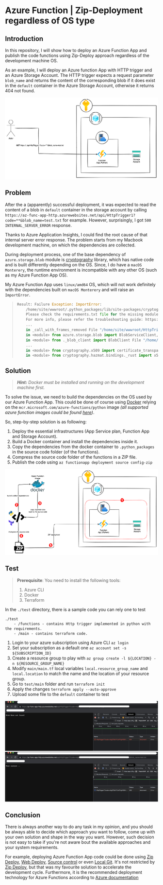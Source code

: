 # Azure Function | Zip-Deployment regardless of OS type

## Introduction

In this repository, I will show how to deploy an Azure Function App and publish the code functions using Zip-Deploy
approach regardless of the development machine OS.

As an example, I will deploy an Azure function App with HTTP trigger and an Azure Storage Account.
The HTTP trigger expects a request parameter `blob_name` and returns the content of the corresponding blob if it does
exist in the `default` container in the Azure Storage Account, otherwise it returns 404 not found.

![](./docs/az-func-zip-deploy-overview.png "Example system")

## Problem

After the a (apparently) successful deployment, it was expected to read the content of a blob in `default` container in
the
storage account by calling `https://az-func-app-http.azurewebsites.net/api/HttpTrigger1?code=**&blob_name=test.txt` for
example. However, surprisingly, I got `500 INTERNAL_SERVER_ERROR` response.

Thanks to Azure Application Insights, I could find the root
cause of that internal server error response.
The problem starts from my Macbook development machine, on which the dependencies are collected.

During deployment process, one of the base dependency of `azure.storage.blob` module
is [cryptography](https://cryptography.io/en/latest/installation/#supported-platforms)
library, which has native code and is built differently depending on the OS.
Since, I do have a `macOS Monterery`, the runtime environment is incompatible with any other OS (such as my Azure Function App OS).

My Azure Function App uses `linux/amd64` OS, which will not work definitely with the dependencies built on
`macOS Monterery` and will raise an `ImportError`.

> ```python
> Result: Failure Exception: ImportError:
>     /home/site/wwwroot/.python_packages/lib/site-packages/cryptography/hazmat/bindings/_rust.abi3.so: invalid ELF header.
>     Please check the requirements.txt file for the missing module.
>     For more info, please refer the troubleshooting guide: https://aka.ms/functions-modulenotfound Stack:
>     ... 
>     in _call_with_frames_removed File "/home/site/wwwroot/HttpTrigger1/__init__.py",  line 3,
>     in <module> from azure.storage.blob import BlobServiceClient, ContainerClient File "/home/site/wwwroot/.python_packages/lib/site-packages/azure/storage/blob/__init__.py", line 10,
>     in <module> from ._blob_client import BlobClient File "/home/site/wwwroot/.python_packages/lib/site-packages/azure/storage/blob/_blob_client.py", line 55, 
>     ...
>     in <module> from cryptography.x509 import certificate_transparency File "/home/site/wwwroot/.python_packages/lib/site-packages/cryptography/x509/certificate_transparency.py", line 10,
>     in <module> from cryptography.hazmat.bindings._rust import x509 as rust_x509
> ```

## Solution

> _**Hint:** Docker must be installed and running on the development machine first._

To solve the issue, we need to build the dependencies on the OS used by our Azure Function App.
This could be done of course using [Docker](https://docs.docker.com) relying on
the `mcr.microsoft.com/azure-functions/python` image
_(all supported azure function images could be found [here](https://hub.docker.com/_/microsoft-azure-functions))_.

So, step-by-step solution is as following:

1. Deploy the essential infrastructures (App Service plan, Function App and Storage Account).
2. Build a Docker container and install the dependencies inside it.
3. Copy the dependencies from the docker container to `.python_packages` in the source code folder (of the functions).
4. Compress the source code folder of the functions in a ZIP file.
5. Publish the code using `az functionapp deployment source config-zip`


![](./docs/az-func-zip-deploy.png "Zip-Deployment")


## Test

> **Prerequisite**:
> You need to install the following tools:
>   1. Azure CLI
>   2. Docker
>   3. Terraform

In the `./test` directory, there is a sample code you can rely one to test

```
./test
    - /functions - contains Http trigger implemented in python with the requirements.
    - /main - contains terraform code.
```

1. Login to your azure subscription using Azure CLI `az login`
2. Set your subscription as a default one `az account set -s ${SUBSCRIPTION_ID}`
3. Create a resource group to play with `az group create -l ${LOCATION} -n ${RESOURCE_GROUP_NAME}`
4. Modify `main/main.tf` local variables `local.resource_group_name` and `local.location` to match the name and the location of your resource group.
5. Go to `test/main` folder and run `terraform init`
6. Apply the changes `terraform apply --auto-approve`
7. Upload some file to the `default` container to test


![](./docs/blob-not-found-example.png "Blob not found example")
![](./docs/blob-found-example.png "Blob found example")


## Conclusion

There is always another way to do any task in my opinion, and you should be always able to decide which approach you want
to follow, come up with your own solution and shape in the way you want.
However, such decision is not easy to take if you're not aware bout the available approaches and your system  requirements.

For example, deploying Azure Function App code could be done using [Zip Deploy](https://learn.microsoft.com/en-us/azure/azure-functions/functions-deployment-technologies#zip-deploy), [Web Deploy](https://learn.microsoft.com/en-us/azure/azure-functions/functions-deployment-technologies#web-deploy-msdeploy), [Source control](https://learn.microsoft.com/en-us/azure/azure-functions/functions-deployment-technologies#source-control) or even [Local Git](https://learn.microsoft.com/en-us/azure/azure-functions/functions-deployment-technologies#local-git).
It's not restricted by [Zip Deploy](https://learn.microsoft.com/en-us/azure/azure-functions/functions-deployment-technologies#zip-deploy), but that was my favourite solution to accelerate the development cycle.
Furthermore, it is the recommended deployment technology for Azure Functions according to [Azure documentation](https://learn.microsoft.com/en-us/azure/azure-functions/functions-deployment-technologies)
